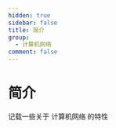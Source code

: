 ```yaml
---
hidden: true
sidebar: false
title: 简介
group:
  - 计算机网络
comment: false
---
```


# 简介

记载一些关于 计算机网络 的特性
